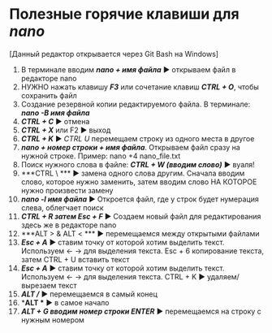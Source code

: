 # Полезные горячие клавиши для ***nano*** 
[Данный редактор открывается через Git Bash на Windows]
1) В терминале вводим ***nano + имя файла*** ► открываем файл в редакторе nano
2) НУЖНО нажать клавишу ***F3*** или сочетание клавиш ***CTRL + O***, чтобы сохранить файл
3) Создание резервной копии редактируемого файла. В терминале: ***nano -B имя файла***
4) ***CTRL + C*** ► отмена
5) ***CTRL + X*** или F2 ► выход
6) ***CTRL + K*** ► *CTRL U* перемещаем строку из одного места в другое
7) ***nano + номер строки + имя файла***. Открываем файл сразу на нужной строке. Пример: nano +4 nano_file.txt
8) Поиск нужного слова в файле: ***CTRL + W (вводим слово)*** ► вуаля!
9) ***CTRL  \ *** ► замена одного слова другим. Сначала вводим слово, которое нужно заменить, затем вводим слово НА КОТОРОЕ нужно произвести замену
10) ***nano -l имя файла*** ► Откроется файл, где у строк будет нумерация слева, облегчает поиск 
11) ***CTRL + R затем Esc + F*** ► Создаем новый файл для редактирования здесь же в редакторе nano
12) ***ALT > & ALT <    *** ► перемещаемся между открытыми файлами
13) ***Esc + A*** ► ставим точку от которой хотим выделить текст. Используем ← → для выделения текста. Esc + 6 копирование текста, затем CTRL + U вставить текст
14) ***Esc + A*** ► ставим точку от которой хотим выделить текст. Используем ← → для выделения текста. CTRL + K ► удаляем/вырезаем текст
15) ***ALT /*** ► перемещаемся в самый конец 
16) ***ALT \*** ► в самое начало 
17) ***ALT + G вводим номер строки ENTER*** ► перемещаемся на строку с нужным номером
